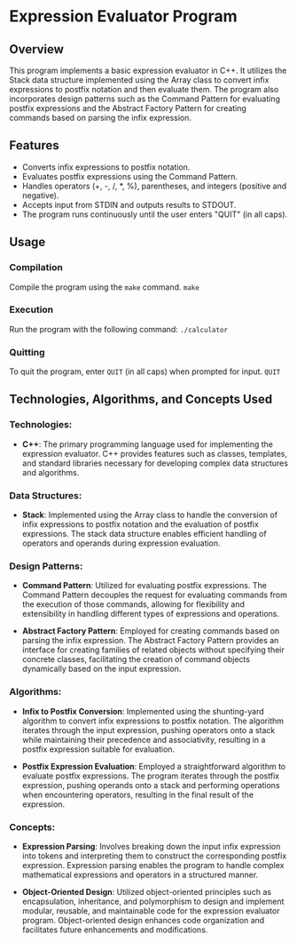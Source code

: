 # Expression Evaluator Program

## Overview
This program implements a basic expression evaluator in C++. It utilizes the Stack data structure implemented using the Array class to convert infix expressions to postfix notation and then evaluate them. The program also incorporates design patterns such as the Command Pattern for evaluating postfix expressions and the Abstract Factory Pattern for creating commands based on parsing the infix expression.

## Features
- Converts infix expressions to postfix notation.
- Evaluates postfix expressions using the Command Pattern.
- Handles operators (+, -, /, *, %), parentheses, and integers (positive and negative).
- Accepts input from STDIN and outputs results to STDOUT.
- The program runs continuously until the user enters "QUIT" (in all caps).

## Usage
### Compilation
Compile the program using the `make` command.
   `make`

### Execution
Run the program with the following command:
    `./calculator`

### Quitting
To quit the program, enter `QUIT` (in all caps) when prompted for input.
    `QUIT`

## Technologies, Algorithms, and Concepts Used

### Technologies:

- **C++**: The primary programming language used for implementing the expression evaluator. C++ provides features such as classes, templates, and standard libraries necessary for developing complex data structures and algorithms.

### Data Structures:

- **Stack**: Implemented using the Array class to handle the conversion of infix expressions to postfix notation and the evaluation of postfix expressions. The stack data structure enables efficient handling of operators and operands during expression evaluation.

### Design Patterns:

- **Command Pattern**: Utilized for evaluating postfix expressions. The Command Pattern decouples the request for evaluating commands from the execution of those commands, allowing for flexibility and extensibility in handling different types of expressions and operations.

- **Abstract Factory Pattern**: Employed for creating commands based on parsing the infix expression. The Abstract Factory Pattern provides an interface for creating families of related objects without specifying their concrete classes, facilitating the creation of command objects dynamically based on the input expression.

### Algorithms:

- **Infix to Postfix Conversion**: Implemented using the shunting-yard algorithm to convert infix expressions to postfix notation. The algorithm iterates through the input expression, pushing operators onto a stack while maintaining their precedence and associativity, resulting in a postfix expression suitable for evaluation.

- **Postfix Expression Evaluation**: Employed a straightforward algorithm to evaluate postfix expressions. The program iterates through the postfix expression, pushing operands onto a stack and performing operations when encountering operators, resulting in the final result of the expression.

### Concepts:

- **Expression Parsing**: Involves breaking down the input infix expression into tokens and interpreting them to construct the corresponding postfix expression. Expression parsing enables the program to handle complex mathematical expressions and operators in a structured manner.

- **Object-Oriented Design**: Utilized object-oriented principles such as encapsulation, inheritance, and polymorphism to design and implement modular, reusable, and maintainable code for the expression evaluator program. Object-oriented design enhances code organization and facilitates future enhancements and modifications.